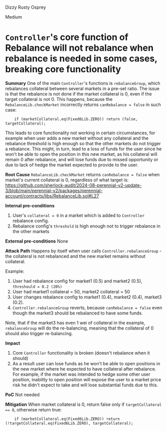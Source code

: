 Dizzy Rusty Osprey

Medium

# `Controller`'s core function of Rebalance will not rebalance when rebalance is needed in some cases, breaking core functionality

**Summary**
One of the main `Controller`'s functions is `rebalanceGroup`, which rebalances collateral between several markets in a pre-set ratio. The issue is that the rebalance is not done if the market collateral is 0, even if the target collateral is not 0. This happens, because the `RebalanceLib.checkMarket` incorrectly returns `canRebalance = false` in such case:
```solidity
    if (marketCollateral.eq(Fixed6Lib.ZERO)) return (false, targetCollateral);
```
This leads to core functionality not working in certain circumstances, for example when user adds a new market without any collateral and the rebalance threshold is high enough so that the other markets do not trigger a rebalance. This might, in turn, lead to a loss of funds for the user since he won't be able to open the position in this new market, as his collateral will remain 0 after rebalance, and will lose funds due to missed opportunity or due to lack of hedge the market expected to provide to the user.

**Root Cause**
`RebalanceLib.checkMarket` returns `canRebalance = false` when market's current collateral is 0, regardless of what target is:
https://github.com/sherlock-audit/2024-08-perennial-v2-update-3/blob/main/perennial-v2/packages/perennial-account/contracts/libs/RebalanceLib.sol#L27

**Internal pre-conditions**
1. User's `collateral = 0` in a market which is added to `Controller` rebalance config.
2. Rebalance config's `threshold` is high enough not to trigger rebalance in the other markets

**External pre-conditions**
None

**Attack Path**
Happens by itself when user calls `Controller.rebalanceGroup` - the collateral is not rebalanced and the new market remains without collateral.

Example:
1. User had rebalance config for market1 (0.5) and market2 (0.5), `threshould = 0.2 (20%)`
2. User had market1 collateral = 50, market2 collateral = 50
3. User changes rebalance config to market1 (0.4), market2 (0.4), market3 (0.2).
4. `Controller.rebalanceGroup` reverts, because `canRebalance = false` even though the market3 should be rebalanced to have some funds.

Note, that if the market3 has even 1 wei of collateral in the example, `rebalanceGroup` will do the re-balancing, meaning that the collateral of 0 should also trigger re-balancing.

**Impact**
1. Core `Controller` functionality is broken (doesn't rebalance when it should)
2. As a result user can lose funds as he won't be able to open positions in the new market where he expected to have collateral after rebalance. For example, if the market was intended to hedge some other user position, inability to open position will expose the user to a market price risk he didn't expect to take and will lose substantial funds due to this.

**PoC**
Not needed

**Mitigation**
When market collateral is 0, return false only if `targetCollateral == 0`, otherwise return true:
```solidity
    if (marketCollateral.eq(Fixed6Lib.ZERO)) return (!targetCollateral.eq(Fixed6Lib.ZERO), targetCollateral);
```
